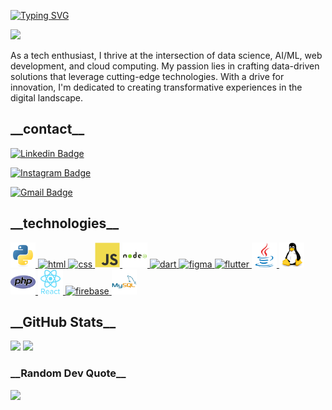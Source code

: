 [![Typing SVG](https://readme-typing-svg.demolab.com?font=DM+Serif+Display+&weight=200&size=40&duration=4000&pause=900&color=18A4F7&&width=1000&height=100&lines=Hey+there%2C+Diwakar+here%F0%9F%91%8B%2C+;Exploring+the+digital+cosmos+%F0%9F%9A%80+on+GitHub!+)](https://git.io/typing-svg)


![](https://i.ibb.co/pZMf3Yk/inquisitive.png)

As a tech enthusiast, I thrive at the intersection of data science, AI/ML, web development, and cloud computing. My passion lies in crafting data-driven solutions that leverage cutting-edge technologies. With a drive for innovation, I'm dedicated to creating transformative experiences in the digital landscape.

## \_\_contact__
[![Linkedin Badge](https://img.shields.io/badge/-alludiwakar-blue?style=flat-square&logo=Linkedin&logoColor=white&link=www.linkedin.com/in/alludiwakar3435)](https://www.linkedin.com/in/alludiwakar3435)

[![Instagram Badge](https://img.shields.io/badge/-allu__diwakar__3435-purple?style=flat-square&logo=instagram&logoColor=white&link=https://www.instagram.com/allu_diwakar_3435/)](https://www.instagram.com/allu_diwakar_3435/)

[![Gmail Badge](https://img.shields.io/badge/-diwakar.allu.3435@gmail.com-c14438?style=flat-square&logo=Gmail&logoColor=white&link=mailto:diwakar.allu.3435@gmail.com)](mailto:diwakar.allu.3435@gmail.com)

## \_\_technologies__

<p align="left"> 
    <a href="https://www.python.org" target="_blank" rel="noreferrer"> <img src="https://raw.githubusercontent.com/devicons/devicon/master/icons/python/python-original.svg" alt="python" width="40" height="40"/> </a> 
  <a href="https://www.w3schools.com/html/" target="_blank" rel="noreferrer"> <img src="https://www.vectorlogo.zone/logos/w3_html5/w3_html5-icon.svg" alt="html" width="40" height="40"/> </a> 
    <a href="https://www.w3schools.com/css/" target="_blank" rel="noreferrer"> <img src="https://www.vectorlogo.zone/logos/w3_css/w3_css-icon.svg" alt="css" width="40" height="40"/> </a> 
    <a href="https://developer.mozilla.org/en-US/docs/Web/JavaScript" target="_blank" rel="noreferrer"> <img src="https://raw.githubusercontent.com/devicons/devicon/master/icons/javascript/javascript-original.svg" alt="javascript" width="40" height="40"/> </a> 
    <a href="https://nodejs.org" target="_blank" rel="noreferrer"> <img src="https://raw.githubusercontent.com/devicons/devicon/master/icons/nodejs/nodejs-original-wordmark.svg" alt="nodejs" width="40" height="40"/> </a> 
  <a href="https://dart.dev" target="_blank" rel="noreferrer"> <img src="https://www.vectorlogo.zone/logos/dartlang/dartlang-icon.svg" alt="dart" width="40" height="40"/> </a> 
  <a href="https://www.figma.com/" target="_blank" rel="noreferrer"> <img src="https://www.vectorlogo.zone/logos/figma/figma-icon.svg" alt="figma" width="40" height="40"/> </a> <a href="https://flutter.dev" target="_blank" rel="noreferrer"> <img src="https://www.vectorlogo.zone/logos/flutterio/flutterio-icon.svg" alt="flutter" width="40" height="40"/> </a> <a href="https://www.java.com" target="_blank" rel="noreferrer"> <img src="https://raw.githubusercontent.com/devicons/devicon/master/icons/java/java-original.svg" alt="java" width="40" height="40"/> </a> <a href="https://www.linux.org/" target="_blank" rel="noreferrer"> <img src="https://raw.githubusercontent.com/devicons/devicon/master/icons/linux/linux-original.svg" alt="linux" width="40" height="40"/> </a> <a href="https://www.php.net" target="_blank" rel="noreferrer"> <img src="https://raw.githubusercontent.com/devicons/devicon/master/icons/php/php-original.svg" alt="php" width="40" height="40"/> </a> <a href="https://reactjs.org/" target="_blank" rel="noreferrer"> <img src="https://raw.githubusercontent.com/devicons/devicon/master/icons/react/react-original-wordmark.svg" alt="react" width="40" height="40"/> </a> <a href="https://codeigniter.com" target="_blank" rel="noreferrer"> <img src="https://www.vectorlogo.zone/logos/firebase/firebase-icon.svg" alt="firebase" width="40" height="40"/> </a> <a href="https://www.mysql.com/" target="_blank" rel="noreferrer"> <img src="https://raw.githubusercontent.com/devicons/devicon/master/icons/mysql/mysql-original-wordmark.svg" alt="mysql" width="40" height="40"/> </a> 
  </p>


## \_\_GitHub Stats\_\_
![](https://github-readme-streak-stats.herokuapp.com/?user=Diwakarallu&theme=merko&hide_border=false)
![](https://github-readme-stats.vercel.app/api/top-langs/?username=Diwakarallu&theme=merko&hide_border=false&include_all_commits=false&count_private=false&layout=compact)


### \_\_Random Dev Quote\_\_
![](https://quotes-github-readme.vercel.app/api?type=horizontal&theme=radical)




